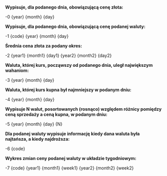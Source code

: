 **Wypisuje, dla podanego dnia, obowiązującą cenę złota:**

-0 {year} {month} {day}  

**Wypisuje, dla podanego dnia, obowiązującą cenę podanej waluty:**

-1 {code} {year} {month} {day}

**Średnia cena złota za podany okres:**

-2 {year1} {month1} {day1} {year2} {month2} {day2}

**Waluta, której kurs, począwszy od podanego dnia, uległ największym wahaniom:**

-3 {year} {month} {day}

**Waluta, której kurs kupna był najmniejszy w podanym dniu:**

-4 {year} {month} {day}

**Wypisuje N walut, posortowanych (rosnąco) względem różnicy pomiędzy ceną sprzedaży a ceną kupna, w podanym dniu:**

-5 {year} {month} {day} {N} 

**Dla podanej waluty wypisuje informację kiedy dana waluta była najtańsza, a kiedy najdroższa:**

-6 {code}

**Wykres zmian ceny podanej waluty w układzie tygodniowym:**

-7 {code} {year1} {month1} {week1} {year2} {month2} {week2} 